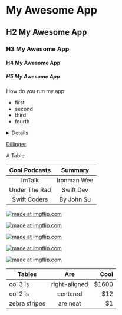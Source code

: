 # My Awesome App
## H2 My Awesome App
### H3 My Awesome App
#### H4 My Awesome App
##### H5 My Awesome App

How do you run my app:
* first
* second
* third
* fourth

<details>
</details>


[Dillinger](https://dillinger.io/)

A Table

| Cool Podcasts | Summary     |
| :------------:|:-----------:|
| ImTalk        | Ironman Wee |
| Under The Rad | Swift Dev   |
| Swift Coders  | By John Su  |

<a href="https://imgflip.com/gif/23ez8x"><img src="https://i.imgflip.com/23ez8x.gif" title="made at imgflip.com"/></a>

<a href="https://imgflip.com/gif/23ezfc"><img src="https://i.imgflip.com/23ezfc.gif" title="made at imgflip.com"/></a> 

<a href="https://imgflip.com/gif/23ezvy"><img src="https://i.imgflip.com/23ezvy.gif" title="made at imgflip.com"/></a> 

<a href="https://imgflip.com/gif/23f0jw"><img src="https://i.imgflip.com/23f0jw.gif" title="made at imgflip.com"/></a>

<a href="https://imgflip.com/gif/23f04c"><img src="https://i.imgflip.com/23f04c.gif" title="made at imgflip.com"/></a>

| Tables        | Are           | Cool  |
| ------------- |:-------------:| -----:|
| col 3 is      | right-aligned | $1600 |
| col 2 is      | centered      |   $12 |
| zebra stripes | are neat      |    $1 |
